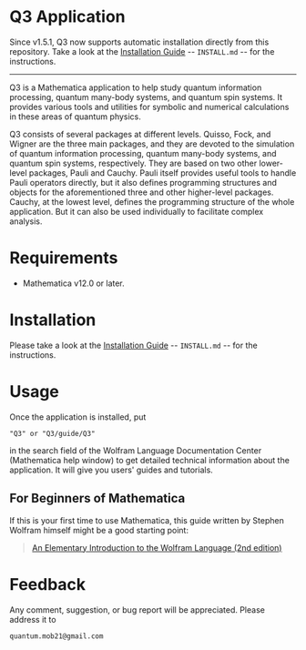 # Q3 Application

Since v1.5.1, Q3 now supports automatic installation directly from this repository. Take a look at the [Installation Guide](./INSTALL.md) -- `INSTALL.md` -- for the instructions.

---

Q3 is a Mathematica application to help study quantum information processing, quantum many-body systems, and quantum spin systems. It provides various tools and utilities for symbolic and numerical calculations in these areas of quantum physics.

Q3 consists of several packages at different levels. Quisso, Fock, and Wigner are the three main packages, and they are devoted to the simulation of quantum information processing, quantum many-body systems, and quantum spin systems, respectively. They are based on two other lower-level packages, Pauli and Cauchy. Pauli itself provides useful tools to handle Pauli operators directly, but it also defines programming structures and objects for the aforementioned three and other higher-level packages. Cauchy, at the lowest level, defines the programming structure of the whole application. But it can also be used individually to facilitate complex analysis.


# Requirements

- Mathematica v12.0 or later.


# Installation

Please take a look at the [Installation Guide](./INSTALL.md) -- `INSTALL.md` -- for the instructions.

# Usage

Once the application is installed, put
```
"Q3" or "Q3/guide/Q3"
```
in the search field of the Wolfram Language Documentation Center (Mathematica help window) to get detailed technical information about the application. It will give you users' guides and tutorials.

## For Beginners of Mathematica

If this is your first time to use Mathematica, this guide written by Stephen Wolfram himself might be a good starting point:

> [An Elementary Introduction to the Wolfram Language (2nd edition)](https://www.wolfram.com/language/elementary-introduction/2nd-ed/)

# Feedback

Any comment, suggestion, or bug report will be appreciated. Please address it to
```
quantum.mob21@gmail.com
```
